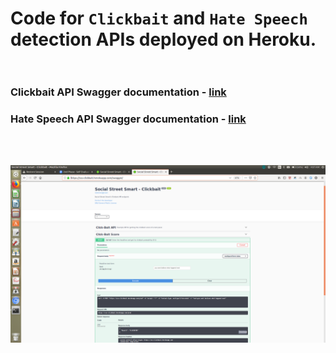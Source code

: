# Code for `Clickbait` and `Hate Speech` detection APIs deployed on Heroku. <br> <br>

### Clickbait API Swagger documentation - [link](https://sss-clickbait.herokuapp.com/swagger)  <br>
### Hate Speech API Swagger documentation - [link](https://sss-clickbait.herokuapp.com/swagger) <br>
<br>
<br>

![Swagger UI](https://github.com/us241098/Social-Street-Smart-APIs/blob/master/swagger_ui.png "Swagger UI")


